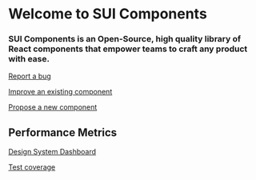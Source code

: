 # Welcome to SUI Components

### SUI Components is an Open-Source, high quality library of React components that empower teams to craft any product with ease.

<a href="https://github.com/SUI-Components/sui-components/issues/new/choose" target="_blank">Report a bug</a>

<a href="https://github.com/SUI-Components/sui-components/discussions/new" target="_blank">Improve an existing component</a>

<a href="https://github.com/SUI-Components/sui-components/discussions/new" target="_blank">Propose a new component</a>

## Performance Metrics

<a href="https://pages.github.mpi-internal.com/scmspain/design-systems/sui/index.html" target="_blank">Design System Dashboard</a>

<a href="coverage/index.html" target="_blank">Test coverage</a>